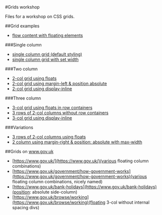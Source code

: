 #Grids workshop

Files for a workshop on CSS grids.

##Grid examples

* [flow content with floating elements](http://jsbin.com/AfAzaMiP/2/)

###Single column

* [single column grid (default styling)](http://jsbin.com/acURoyu/3/)
* [single column grid with set width](http://jsbin.com/izamOFIK/1/)

###Two column

* [2-col grid using floats](http://jsbin.com/OLaXulI/9/)
* [2-col grid using margin-left & position absolute](http://jsbin.com/ItIMIfiG/4/)
* [2-col grid using display-inline](http://jsbin.com/IfUZubO/2/)

###Three column

* [3-col grid using floats in row containers](http://jsbin.com/OLaXulI/8/)
* [3 rows of 2-col columns without row containers](http://jsbin.com/AzEDaReh/1/)
* [3-col grid using display-inline](http://jsbin.com/UVeWuJe/1/)

###Variations

* [3 rows of 2-col columns using floats](http://jsbin.com/OLaXulI/10)
* [2 column using margin-right & position: absolute with max-width](http://jsbin.com/akEVaRi/2/)

##Grids on www.gov.uk

* [https://www.gov.uk/](https://www.gov.uk/)(various floating column combinations)
* [https://www.gov.uk/government/how-government-works](https://www.gov.uk/government/how-government-works)(various floating column combinations, nicely named)
* [https://www.gov.uk/bank-holidays](https://www.gov.uk/bank-holidays)(position: absolute side-column)
* [https://www.gov.uk/browse/working](https://www.gov.uk/browse/working)(floating 3-col without internal spacing divs)
